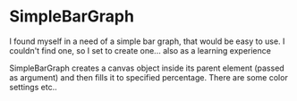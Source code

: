 SimpleBarGraph
==============

I found myself in a need of a simple bar graph, that would be easy to use.
I couldn't find one, so I set to create one... also as a learning experience

SimpleBarGraph creates a canvas object inside its parent element (passed as argument) and then fills it to specified percentage.
There are some color settings etc..
